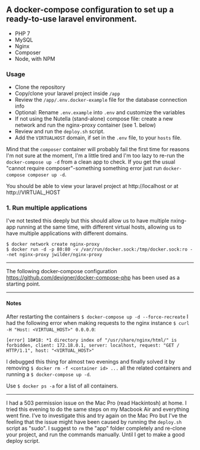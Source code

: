 ## A docker-compose configuration to set up a ready-to-use laravel environment.
- PHP 7
- MySQL
- Nginx
- Composer
- Node, with NPM

### Usage
- Clone the repository
- Copy/clone your laravel project inside `/app`
- Review the `/app/.env.docker-example` file for the database connection info
- Optional: Rename `.env.example` into `.env` and customize the variables
- If not using the Nutella (stand-alone) compose file: create a new network and run the nginx-proxy container (see 1. below)
- Review and run the `deploy.sh` script.
- Add the `VIRTUALHOST` domain, if set in the `.env` file, to your `hosts` file.

Mind that the `composer` container will probably fail the first time for reasons I'm not
sure at the moment, I'm a little tired and I'm too lazy to re-run the `docker-compose up -d`
from a clean app to check. If you get the usual "cannot require composer"-something something
error just run `docker-compose composer up -d`.

You should be able to view your laravel project at http://localhost or at http://VIRTUAL_HOST

### 1. Run multiple applications
I've not tested this deeply but this should allow us to have multiple nxing-app running at the
same time, with different virtual hosts, allowing us to have multiple applications with
different domains.

```
$ docker network create nginx-proxy
$ docker run -d -p 80:80 -v /var/run/docker.sock:/tmp/docker.sock:ro --net nginx-proxy jwilder/nginx-proxy
```

---

The following docker-compose configuration <https://github.com/devigner/docker-compose-php> has been used as a starting point.

---

#### Notes
After restarting the containers `$ docker-compose up -d --force-recreate` I had the following error when making requests to the nginx instance `$ curl -H "Host: <VIRTUAL_HOST>" 0.0.0.0`:
```
[error] 18#18: *1 directory index of "/usr/share/nginx/html/" is forbidden, client: 172.18.0.1, server: localhost, request: "GET / HTTP/1.1", host: "<VIRTUAL_HOST>"
```
I debugged this thing for almost two evenings and finally solved it by removing `$ docker rm -f <container id> ...` all the related containers and running a `$ docker-compose up -d`.

Use `$ docker ps -a` for a list of all containers.

---

I had a 503 permission issue on the Mac Pro (read Hackintosh) at home. I tried this evening to do the same steps on my Macbook Air and everything went fine.
I've to investigate this and try again on the Mac Pro but I've the feeling that the issue might have been caused by running the `deploy.sh` script as "sudo".
I suggest to `rm` the "app" folder completely and re-clone your project, and run the commands manually. Until I get to make a good deploy script.
